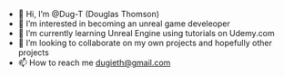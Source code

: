- 👋 Hi, I’m @Dug-T (Douglas Thomson)
- 👀 I’m interested in becoming an unreal game develeoper
- 🌱 I’m currently learning Unreal Engine using tutorials on Udemy.com
- 💞️ I’m looking to collaborate on my own projects and hopefully other projects
- 📫 How to reach me dugieth@gmail.com

<!---
Dug-T/Dug-T is a ✨ special ✨ repository because its `README.md` (this file) appears on your GitHub profile.
You can click the Preview link to take a look at your changes.
--->
